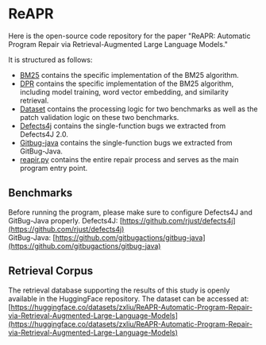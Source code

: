 # ReAPR
Here is the open-source code repository for the paper "ReAPR: Automatic Program Repair via Retrieval-Augmented Large Language Models."

It is structured as follows:
- [BM25](BM25) contains the specific implementation of the BM25 algorithm.
- [DPR](DPR) contains the specific implementation of the BM25 algorithm, including model training, word vector embedding, and similarity retrieval.
- [Dataset](Dataset) contains the processing logic for two benchmarks as well as the patch validation logic on these two benchmarks.
- [Defects4j](Defects4j) contains the single-function bugs we extracted from Defects4J 2.0.
- [Gitbug-java](Gitbug-java) contains the single-function bugs we extracted from GitBug-Java.
- [reapir.py](repair.py) contains the entire repair process and serves as the main program entry point.

## Benchmarks

Before running the program, please make sure to configure Defects4J and GitBug-Java properly.
Defects4J: [https://github.com/rjust/defects4j](https://github.com/rjust/defects4j)<br>
GitBug-Java: [https://github.com/gitbugactions/gitbug-java](https://github.com/gitbugactions/gitbug-java)

## Retrieval Corpus

The retrieval database supporting the results of this study is openly available in the HuggingFace repository. The dataset can be accessed at: [https://huggingface.co/datasets/zxliu/ReAPR-Automatic-Program-Repair-via-Retrieval-Augmented-Large-Language-Models](https://huggingface.co/datasets/zxliu/ReAPR-Automatic-Program-Repair-via-Retrieval-Augmented-Large-Language-Models)

